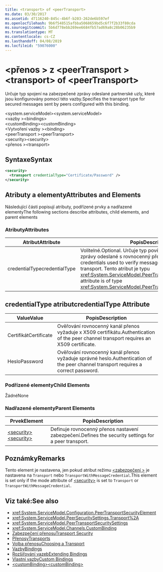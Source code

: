 ```yaml
---
title: <transport> of <peerTransport>
ms.date: 03/30/2017
ms.assetid: d7116240-845c-4b6f-b203-262de6b597ef
ms.openlocfilehash: 9b6f548515afbba5068659bd5c6f7f2b33f80cda
ms.sourcegitcommit: 5b6d778ebb269ee6684fb57ad69a8c28b06235b9
ms.translationtype: MT
ms.contentlocale: cs-CZ
ms.lasthandoff: 04/08/2019
ms.locfileid: "59076000"
---
```

# <a name="transport-of-peertransport"></a><span data-ttu-id="8cb57-102">\<přenos > z \<peerTransport ></span><span class="sxs-lookup"><span data-stu-id="8cb57-102">\<transport> of \<peerTransport></span></span>
<span data-ttu-id="8cb57-103">Určuje typ spojení na zabezpečené zprávy odeslané partnerské uzly, které jsou konfigurovány pomocí této vazby.</span><span class="sxs-lookup"><span data-stu-id="8cb57-103">Specifies the transport type for secured messages sent by peers configured with this binding.</span></span>  
  
 <span data-ttu-id="8cb57-104">\<system.serviceModel></span><span class="sxs-lookup"><span data-stu-id="8cb57-104">\<system.serviceModel></span></span>  
<span data-ttu-id="8cb57-105">\<vazby ></span><span class="sxs-lookup"><span data-stu-id="8cb57-105">\<bindings></span></span>  
<span data-ttu-id="8cb57-106">\<customBinding></span><span class="sxs-lookup"><span data-stu-id="8cb57-106">\<customBinding></span></span>  
<span data-ttu-id="8cb57-107">\<Vytvoření vazby ></span><span class="sxs-lookup"><span data-stu-id="8cb57-107">\<binding></span></span>  
<span data-ttu-id="8cb57-108">\<peerTransport ></span><span class="sxs-lookup"><span data-stu-id="8cb57-108">\<peerTransport></span></span>  
<span data-ttu-id="8cb57-109">\<security></span><span class="sxs-lookup"><span data-stu-id="8cb57-109">\<security></span></span>  
<span data-ttu-id="8cb57-110">\<přenos ></span><span class="sxs-lookup"><span data-stu-id="8cb57-110">\<transport></span></span>  
  
## <a name="syntax"></a><span data-ttu-id="8cb57-111">Syntaxe</span><span class="sxs-lookup"><span data-stu-id="8cb57-111">Syntax</span></span>  
  
```xml  
<security>
  <transport credentialType="Certificate/Password" />
</security>
```  
  
## <a name="attributes-and-elements"></a><span data-ttu-id="8cb57-112">Atributy a elementy</span><span class="sxs-lookup"><span data-stu-id="8cb57-112">Attributes and Elements</span></span>  
 <span data-ttu-id="8cb57-113">Následující části popisují atributy, podřízené prvky a nadřazené elementy</span><span class="sxs-lookup"><span data-stu-id="8cb57-113">The following sections describe attributes, child elements, and parent elements</span></span>  
  
### <a name="attributes"></a><span data-ttu-id="8cb57-114">Atributy</span><span class="sxs-lookup"><span data-stu-id="8cb57-114">Attributes</span></span>  
  
|<span data-ttu-id="8cb57-115">Atribut</span><span class="sxs-lookup"><span data-stu-id="8cb57-115">Attribute</span></span>|<span data-ttu-id="8cb57-116">Popis</span><span class="sxs-lookup"><span data-stu-id="8cb57-116">Description</span></span>|  
|---------------|-----------------|  
|<span data-ttu-id="8cb57-117">credentialType</span><span class="sxs-lookup"><span data-stu-id="8cb57-117">credentialType</span></span>|<span data-ttu-id="8cb57-118">Volitelné.</span><span class="sxs-lookup"><span data-stu-id="8cb57-118">Optional.</span></span> <span data-ttu-id="8cb57-119">Určuje typ pověření použitá k ověření zprávy odeslané s rovnocenný přenos.</span><span class="sxs-lookup"><span data-stu-id="8cb57-119">Specifies the type of credentials used to verify messages sent with the peer transport.</span></span> <span data-ttu-id="8cb57-120">Tento atribut je typu <xref:System.ServiceModel.PeerTransportCredentialType>.</span><span class="sxs-lookup"><span data-stu-id="8cb57-120">This attribute is of type <xref:System.ServiceModel.PeerTransportCredentialType>.</span></span>|  
  
## <a name="credentialtype-attribute"></a><span data-ttu-id="8cb57-121">credentialType atribut</span><span class="sxs-lookup"><span data-stu-id="8cb57-121">credentialType Attribute</span></span>  
  
|<span data-ttu-id="8cb57-122">Value</span><span class="sxs-lookup"><span data-stu-id="8cb57-122">Value</span></span>|<span data-ttu-id="8cb57-123">Popis</span><span class="sxs-lookup"><span data-stu-id="8cb57-123">Description</span></span>|  
|-----------|-----------------|  
|<span data-ttu-id="8cb57-124">Certifikát</span><span class="sxs-lookup"><span data-stu-id="8cb57-124">Certificate</span></span>|<span data-ttu-id="8cb57-125">Ověřování rovnocenný kanál přenos vyžaduje x X509 certifikátu.</span><span class="sxs-lookup"><span data-stu-id="8cb57-125">Authentication of the peer channel transport requires an X509 certificate.</span></span>|  
|<span data-ttu-id="8cb57-126">Heslo</span><span class="sxs-lookup"><span data-stu-id="8cb57-126">Password</span></span>|<span data-ttu-id="8cb57-127">Ověřování rovnocenný kanál přenos vyžaduje správné heslo.</span><span class="sxs-lookup"><span data-stu-id="8cb57-127">Authentication of the peer channel transport requires a correct password.</span></span>|  
  
### <a name="child-elements"></a><span data-ttu-id="8cb57-128">Podřízené elementy</span><span class="sxs-lookup"><span data-stu-id="8cb57-128">Child Elements</span></span>  
 <span data-ttu-id="8cb57-129">Žádné</span><span class="sxs-lookup"><span data-stu-id="8cb57-129">None</span></span>  
  
### <a name="parent-elements"></a><span data-ttu-id="8cb57-130">Nadřazené elementy</span><span class="sxs-lookup"><span data-stu-id="8cb57-130">Parent Elements</span></span>  
  
|<span data-ttu-id="8cb57-131">Prvek</span><span class="sxs-lookup"><span data-stu-id="8cb57-131">Element</span></span>|<span data-ttu-id="8cb57-132">Popis</span><span class="sxs-lookup"><span data-stu-id="8cb57-132">Description</span></span>|  
|-------------|-----------------|  
|[<span data-ttu-id="8cb57-133">\<security></span><span class="sxs-lookup"><span data-stu-id="8cb57-133">\<security></span></span>](../../../../../docs/framework/configure-apps/file-schema/wcf/security-of-peertransport.md)|<span data-ttu-id="8cb57-134">Definuje rovnocenný přenos nastavení zabezpečení.</span><span class="sxs-lookup"><span data-stu-id="8cb57-134">Defines the security settings for a peer transport.</span></span>|  
  
## <a name="remarks"></a><span data-ttu-id="8cb57-135">Poznámky</span><span class="sxs-lookup"><span data-stu-id="8cb57-135">Remarks</span></span>  
 <span data-ttu-id="8cb57-136">Tento element je nastavena, jen pokud atribut režimu [ \<zabezpečení >](../../../../../docs/framework/configure-apps/file-schema/wcf/security-of-peertransport.md) je nastavena na `Transport` nebo `TransportWithMessageCredential`.</span><span class="sxs-lookup"><span data-stu-id="8cb57-136">This element is set only if the mode attribute of [\<security>](../../../../../docs/framework/configure-apps/file-schema/wcf/security-of-peertransport.md) is set to `Transport` or `TransportWithMessageCredential`.</span></span>  
  
## <a name="see-also"></a><span data-ttu-id="8cb57-137">Viz také:</span><span class="sxs-lookup"><span data-stu-id="8cb57-137">See also</span></span>

- <xref:System.ServiceModel.Configuration.PeerTransportSecurityElement>
- <xref:System.ServiceModel.PeerSecuritySettings.Transport%2A>
- <xref:System.ServiceModel.PeerTransportSecuritySettings>
- <xref:System.ServiceModel.Channels.CustomBinding>
- [<span data-ttu-id="8cb57-138">Zabezpečení přenosu</span><span class="sxs-lookup"><span data-stu-id="8cb57-138">Transport Security</span></span>](../../../../../docs/framework/wcf/feature-details/transport-security.md)
- [<span data-ttu-id="8cb57-139">Přenosy</span><span class="sxs-lookup"><span data-stu-id="8cb57-139">Transports</span></span>](../../../../../docs/framework/wcf/feature-details/transports.md)
- [<span data-ttu-id="8cb57-140">Volba přenosu</span><span class="sxs-lookup"><span data-stu-id="8cb57-140">Choosing a Transport</span></span>](../../../../../docs/framework/wcf/feature-details/choosing-a-transport.md)
- [<span data-ttu-id="8cb57-141">Vazby</span><span class="sxs-lookup"><span data-stu-id="8cb57-141">Bindings</span></span>](../../../../../docs/framework/wcf/bindings.md)
- [<span data-ttu-id="8cb57-142">Rozšiřování vazeb</span><span class="sxs-lookup"><span data-stu-id="8cb57-142">Extending Bindings</span></span>](../../../../../docs/framework/wcf/extending/extending-bindings.md)
- [<span data-ttu-id="8cb57-143">Vlastní vazby</span><span class="sxs-lookup"><span data-stu-id="8cb57-143">Custom Bindings</span></span>](../../../../../docs/framework/wcf/extending/custom-bindings.md)
- [<span data-ttu-id="8cb57-144">\<customBinding></span><span class="sxs-lookup"><span data-stu-id="8cb57-144">\<customBinding></span></span>](../../../../../docs/framework/configure-apps/file-schema/wcf/custombinding.md)
